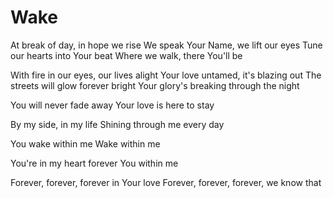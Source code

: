 # Wake

At break of day, in hope we rise
We speak Your Name, we lift our eyes
Tune our hearts into Your beat
Where we walk, there You'll be

With fire in our eyes, our lives alight
Your love untamed, it's blazing out
The streets will glow forever bright
Your glory's breaking through the night

You will never fade away
Your love is here to stay

By my side, in my life
Shining through me every day

You wake within me
Wake within me

You're in my heart forever
You within me

Forever, forever, forever in Your love
Forever, forever, forever, we know that
